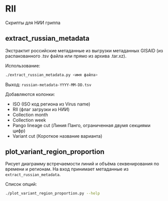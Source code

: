 # RII
Скрипты для НИИ гриппа

## extract_russian_metadata
Экстрактит российские метаданные из выгрузки метаданных GISAID (из распакованного .tsv файла или прямо из архива .tar.xz).

Использование:
```bash
./extract_russian_metadata.py <имя файла>
```

Выход: `russian-metadata-YYYY-MM-DD.tsv`

Добавляются колонки:
- ISO (ISO код региона из Virus name)
- RII (флаг загрузки из НИИ)
- Collection month
- Collection week
- Pango lineage cut (Линия Панго, ограниченная двумя секциями цифр)
- Variant cut (Короткое название варианта)

## plot_variant_region_proportion
Рисует диаграмму встречаемости линий и объёма секвенирования по времени и регионам. На вход принимает метаданные из `extract_russian_metadata`.

Список опций:
```bash
./plot_variant_region_proportion.py --help
```

